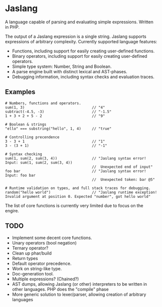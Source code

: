 # Jaslang

A language capable of parsing and evaluating simple expressions. Written in PHP.

The output of a Jaslang expression is a single string. Jaslang supports expressions of arbitrary complexity.
Currently supported language features:

* Functions, including support for easily creating user-defined functions.
* Binary operators, including support for easily creating user-defined operators.
* Simple type system: Number, String and Boolean.
* A parse engine built with distinct lexical and AST-phases.
* Debugging information, including syntax checks and evaluation traces.

## Examples

```
# Numbers, functions and operators.
sum(1, 3)                               // "4"
subtract(-4.5, -3)                      // "-1.5"
1 + 3 + 2 + 5 - 2                       // "9"

# Boolean & strings
"ello" === substring("hello", 1, 4)     // "true"

# Controlling precendence
3 - 3 + 1                               // "1"
3 - (3 + 1)                             // "-1"

# Syntax checking
sum(1, sum(2, sum(3, 4))                // "Jaslang syntax error! Input: sum(1, sum(2, sum(3, 4))
                                        //  Unexpected end of input"
foo bar                                 // "Jaslang syntax error! Input: foo bar 
                                        //  Unexpected token: bar @5"

# Runtime validation on types, and full stack traces for debugging.
random("hello world")                   // "Jaslang runtime exception! Invalid argument at position 0. Expected "number", got hello world"
```

The list of core functions is currently very limited due to focus on the engire.

## TODO

* Implement some decent core functions.
* Unary operators (bool negation)
* Ternary operator?
* Clean up phar/build
* Return types
* Default operator precedence.
* Work on string-like type.
* Doc-generation tool.
* Multiple expressions? (Chained?)
* AST dumps, allowing Jaslang (or other) interpreters to be written in other languages. PHP does the "compile" phase
* More generic solution to lexer/parser, allowing creation of arbitrary languages
